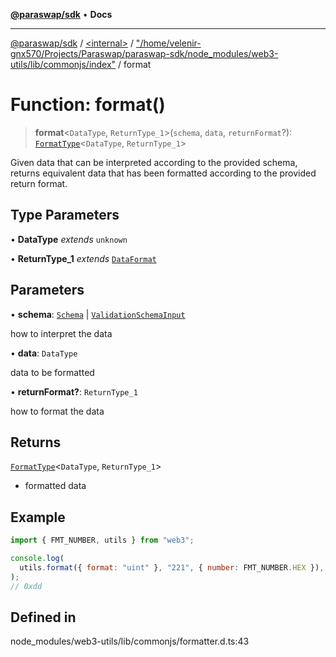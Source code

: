 [**@paraswap/sdk**](../../../../README.md) • **Docs**

***

[@paraswap/sdk](../../../../globals.md) / [\<internal\>](../../../README.md) / ["/home/velenir-gnx570/Projects/Paraswap/paraswap-sdk/node\_modules/web3-utils/lib/commonjs/index"](../README.md) / format

# Function: format()

> **format**\<`DataType`, `ReturnType_1`\>(`schema`, `data`, `returnFormat`?): [`FormatType`](../../../type-aliases/FormatType.md)\<`DataType`, `ReturnType_1`\>

Given data that can be interpreted according to the provided schema, returns equivalent data that has been formatted
according to the provided return format.

## Type Parameters

• **DataType** *extends* `unknown`

• **ReturnType_1** *extends* [`DataFormat`](../../../type-aliases/DataFormat.md)

## Parameters

• **schema**: [`Schema`](../../../type-aliases/Schema.md) \| [`ValidationSchemaInput`](../../../type-aliases/ValidationSchemaInput.md)

how to interpret the data

• **data**: `DataType`

data to be formatted

• **returnFormat?**: `ReturnType_1`

how to format the data

## Returns

[`FormatType`](../../../type-aliases/FormatType.md)\<`DataType`, `ReturnType_1`\>

- formatted data

## Example

```js
import { FMT_NUMBER, utils } from "web3";

console.log(
  utils.format({ format: "uint" }, "221", { number: FMT_NUMBER.HEX }),
);
// 0xdd
```

## Defined in

node\_modules/web3-utils/lib/commonjs/formatter.d.ts:43
